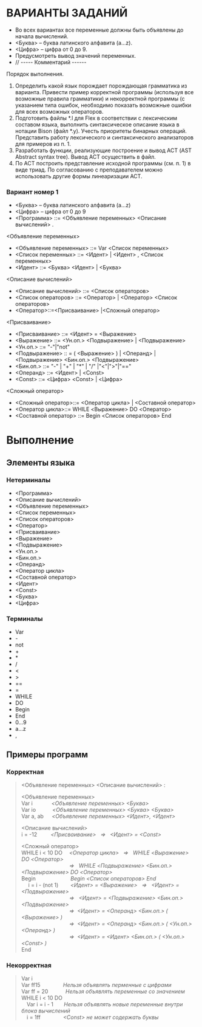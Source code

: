 # ВАРИАНТЫ ЗАДАНИЙ
- Во всех вариантах все переменные должны быть объявлены до начала
вычислений.
- <Буква> – буква латинского алфавита (a...z).
- <Цифра> – цифра от 0 до 9.
- Предусмотреть вывод значений переменных.
- //   ----- Комментарий ------

Порядок выполнения.
1. Определить какой язык порождает 	порождающая грамматика из варианта. Привести пример корректной программы (используя все возможные правила грамматики) и некорректной программы (с указанием типа ошибок, необходимо показать возможные ошибки для всех возможных операторов.
2. Подготовить файлы *.l для Flex в соответствии с лексическим составом языка, выполнить синтаксическое описание языка в нотации Bison (файл *.y). Учесть приоритеты бинарных операций. Представить работу лексического и синтаксического анализаторов для примеров из п. 1.
3. Разработать функции, реализующие построение и вывод АСТ (AST Abstract syntax tree). Вывод АСТ осуществить в файл.
4. По АСТ построить представление исходной программы (см. п. 1) в виде триад. По согласованию с преподавателем можно использовать другие формы линеаризации АСТ.

### Вариант номер 1


+ <Буква> – буква латинского алфавита (a...z)
+ <Цифра> – цифра от 0 до 9
+ <Программа> ::= <Объявление переменных> <Описание вычислений> .


<Объявление переменных>
+ <Объявление переменных> ::= Var <Список переменных>
+ <Список переменных> ::= <Идент> | <Идент> , <Список переменных>
+ <Идент> ::= <Буква> <Идент> | <Буква>

<Описание вычислений>
+ <Описание вычислений> ::= <Список операторов>
+ <Список операторов> ::= <Оператор> | <Оператор> <Список операторов>
+ <Оператор>::=<Присваивание> |<Сложный оператор>

<Присваивание>
+ <Присваивание> ::= <Идент> = <Выражение>
+ <Выражение> ::= <Ун.оп.> <Подвыражение> | <Подвыражение>
+ <Ун.оп.> ::= "-"|"not"
+ <Подвыражение> :: = ( <Выражение> ) | <Операнд> | <Подвыражение> <Бин.оп.> <Подвыражение>
+ <Бин.оп.> ::= "-" | "+" | "*" | "/" |"<"|">"|"=="
+ <Операнд> ::= <Идент> | \<Const> 
+ \<Const> ::= <Цифра> \<Const> | <Цифра> 

<Сложный оператор>
+ <Сложный оператор>::= <Оператор цикла> | <Составной оператор>
+ <Оператор цикла>::= WHILE <Выражение> DO <Оператор>
+ <Составной оператор> ::= Begin <Список операторов> End

# Выполнение

## Элементы языка

### Нетерминалы
- <Программа>
- <Описание вычислений>
- <Объявление переменных>
- <Список переменных>
- <Список операторов>
- <Оператор>
- <Присваивание>
- <Выражение>
- <Подвыражение>
- <Ун.оп.>
- <Бин.оп.>
- <Операнд>
- <Оператор цикла>
- <Составной оператор>
- <Идент>
- <Сonst>
- <Буква>
- <Цифра>

### Терминалы

- Var
- \-
- not
- \+
- \*
- \/
- <
- \>
- ==
- =
- WHILE
- DO
- Begin
- End
- 0...9
- a...z
- ,

## Примеры программ
### Корректная
> <Объявление переменных> <Описание вычислений> :
> 
> <Объявление переменных> \
> Var i &emsp; &emsp;&emsp;*<Объявление переменных> <Буква>* \
> Var io &emsp; &emsp;&nbsp;&nbsp;*<Объявление переменных> <Буква> <Буква>* \
> Var a, ab &emsp; *<Объявление переменных> <Идент>, <Идент>*
> 
> <Описание вычислений> \
> i = -12 &emsp;&emsp; *<Присваивание> &nbsp; => &nbsp; <Идент> = <Сonst>*
>
> <Сложный оператор> \
> WHILE i < 10 DO &emsp;*<Оператор цикла>  &nbsp; => &nbsp; WHILE <Выражение> DO <Оператор>* \
>&emsp;&emsp;&emsp;&emsp;&emsp;&emsp;&emsp;&emsp;&emsp;*=> &nbsp; WHILE <Подвыражение> <Бин.оп.> <Подвыражение> DO <Оператор>* \
> Begin  &emsp;&emsp;&emsp;&emsp;&emsp;&emsp; *Begin <Список операторов> End*\
> &emsp; i = i - (not 1)&emsp;&nbsp;&emsp;*<Идент> = <Выражение> &nbsp; => &nbsp; <Идент> = <Подвыражение>*\
> &emsp;&emsp;&emsp;&emsp;&emsp;&emsp;&emsp;&emsp;&emsp;*=> &nbsp; <Идент> =  <Подвыражение> <Бин.оп.> <Подвыражение>*\
> &emsp;&emsp;&emsp;&emsp;&emsp;&emsp;&emsp;&emsp;&emsp;*=> &nbsp;<Идент> = <Операнд> <Бин.оп.> ( <Выражение> )*\
> &emsp;&emsp;&emsp;&emsp;&emsp;&emsp;&emsp;&emsp;&emsp;*=> &nbsp;<Идент> = <Операнд> <Бин.оп.> ( <Ун.оп.> <Операнд> )*\
> &emsp;&emsp;&emsp;&emsp;&emsp;&emsp;&emsp;&emsp;&emsp;*=> &nbsp;<Идент> = <Идент> <Бин.оп.> ( <Ун.оп.> \<Const> )*\
> End

### Некорректная
>Var i \
>Var ff15 &emsp;&emsp;&emsp;&emsp;*Нельзя объявлять перменные с цифрами*\
>Var ff = 20 &emsp;&emsp;&emsp;*Нельзя объявлять переменные со значением*\
>WHILE i < 10 DO \
>&emsp;Var i = i - 1&emsp;&emsp;*Нельзя объявлять новые переменные внутри блока вычислений*\
>&emsp;i = 1ff &emsp;&emsp;&emsp;&emsp;*\<Const> не может содержать буквы*







